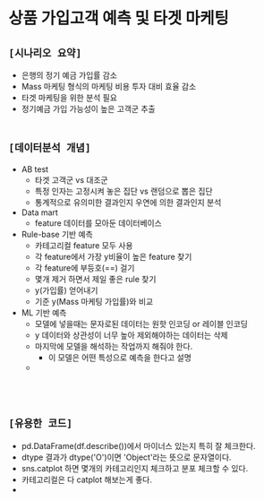 # 상품 가입고객 예측 및 타겟 마케팅

## `[시나리오 요약]`
* 은행의 정기 예금 가입률 감소
* Mass 마케팅 형식의 마케팅 비용 투자 대비 효율 감소
* 타겟 마케팅을 위한 분석 필요
* 정기예금 가입 가능성이 높은 고객군 추출
<br><br>

## `[데이터분석 개념]`
* AB test
    * 타겟 고객군 vs 대조군
    * 특정 인자는 고정시켜 놓은 집단 vs 랜덤으로 뽑은 집단
    * 통계적으로 유의미한 결과인지 우연에 의한 결과인지 분석
* Data mart
    * feature 데이터를 모아둔 데이터베이스
* Rule-base 기반 예측
    * 카테고리컬 feature 모두 사용
    * 각 feature에서 가장 y비율이 높은 feature 찾기
    * 각 feature에 부등호(==) 걸기
    * 몇개 제거 하면서 제일 좋은 rule 찾기
    * y(가입률) 얻어내기
    * 기준 y(Mass 마케팅 가입률)와 비교
* ML 기반 예측
    * 모델에 넣을때는 문자로된 데이터는 원핫 인코딩 or 레이블 인코딩
    * y 데이터와 상관성이 너무 높아 제외해야하는 데이터는 삭제
    * 마지막에 모델을 해석하는 작업까지 해줘야 한다.
        * 이 모델은 어떤 특성으로 예측을 한다고 설명
    * 
<br><br>

## `[유용한 코드]`
* pd.DataFrame(df.describe())에서 마이너스 있는지 특히 잘 체크한다.
* dtype 결과가 dtype('O')이면 'Object'라는 뜻으로 문자열이다.
* sns.catplot 하면 몇개의 카테고리인지 체크하고 분포 체크할 수 있다.
* 카테고리컬은 다 catplot 해보는게 좋다.
* 
<br><br>






